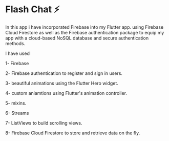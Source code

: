# Flash Chat ⚡️

In this app i have incorporated Firebase into my Flutter app.  using Firebase Cloud Firestore as well as the Firebase authentication package to equip my app with a cloud-based NoSQL database and secure authentication methods.

I have used




1- Firebase


2- Firebase authentication to register and sign in users.



3- beautiful animations using the Flutter Hero widget.


4- custom aniamtions using Flutter's animation controller.


5- mixins.


6- Streams


7- ListViews to build scrolling views.


8- Firebase Cloud Firestore to store and retrieve data on the fly.



